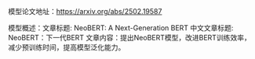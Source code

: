 模型论文地址：https://arxiv.org/abs/2502.19587

模型概述：文章标题: NeoBERT: A Next-Generation BERT
中文文章标题: NeoBERT：下一代BERT
文章内容：提出NeoBERT模型，改进BERT训练效率，减少预训练时间，提高模型泛化能力。
